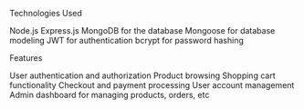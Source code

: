 Technologies Used

Node.js
Express.js
MongoDB for the database
Mongoose for database modeling
JWT for authentication
bcrypt for password hashing

Features

User authentication and authorization
Product browsing
Shopping cart functionality
Checkout and payment processing
User account management
Admin dashboard for managing products, orders, etc
